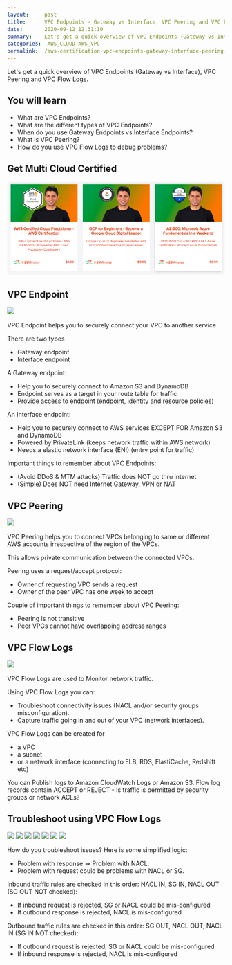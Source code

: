 ```yaml
---
layout:     post
title:      VPC Endpoints - Gateway vs Interface, VPC Peering and VPC Flow Logs - AWS Certification Cheat Sheet
date:       2020-09-12 12:31:19
summary:    Let's get a quick overview of VPC Endpoints (Gateway vs Interface), VPC Peering and VPC Flow Logs. 
categories:  AWS_CLOUD AWS_VPC
permalink:  /aws-certification-vpc-endpoints-gateway-interface-peering-flow-logs
---
```


Let's get a quick overview of VPC Endpoints (Gateway vs Interface), VPC Peering and VPC Flow Logs.

## You will learn
- What are VPC Endpoints?
- What are the different types of VPC Endpoints?
- When do you use Gateway Endpoints vs Interface Endpoints?
- What is VPC Peering?
- How do you use VPC Flow Logs to debug problems?

## Get Multi Cloud Certified

<div>
	<p><a href="https://courses.in28minutes.com/p/3-in-1-aws-azure-and-google-cloud-beginner-certifications"><img src="/images/multi-cloud-certified.png" alt="Image" title="AWS Architect Associate Certification"></a></p>
</div>


## VPC Endpoint 

![](/images/aws/00-icons/vpcendpoint.png)

VPC Endpoint helps you to securely connect your VPC to another service.

There are two types
- Gateway endpoint
- Interface endpoint

A Gateway endpoint:
- Help you to securely connect to Amazon S3 and DynamoDB
- Endpoint serves as a target in your route table for traffic
- Provide access to endpoint (endpoint, identity and resource policies)

An Interface endpoint:
- Help you to securely connect to AWS services EXCEPT FOR Amazon S3 and DynamoDB
- Powered by PrivateLink (keeps network traffic within AWS network)
- Needs a elastic network interface (ENI) (entry point for traffic)

Important things to remember about VPC Endpoints:
- (Avoid DDoS & MTM attacks) Traffic does NOT go thru internet
- (Simple) Does NOT need Internet Gateway, VPN or NAT

## VPC Peering

![](/images/aws/vpc-peering.png)

VPC Peering helps you to connect VPCs belonging to same or different AWS accounts irrespective of the region of the VPCs.

This allows private communication between the connected VPCs.

Peering uses a request/accept protocol:
- Owner of requesting VPC sends a request 
- Owner of the peer VPC has one week to accept

Couple of important things to remember about VPC Peering:
- Peering is not transitive
- Peer VPCs cannot have overlapping address ranges

## VPC Flow Logs

![](/images/aws/00-icons/vpcflowlogs.png) 

VPC Flow Logs are used to Monitor network traffic.

Using VPC Flow Logs you can:
- Troubleshoot connectivity issues (NACL and/or security groups misconfiguration).
- Capture traffic going in and out of your VPC (network interfaces).

VPC Flow Logs can be created for 
- a VPC
- a subnet
- or a network interface (connecting to ELB, RDS, ElastiCache, Redshift etc)

You can Publish logs to Amazon CloudWatch Logs or Amazon S3.  Flow log records contain ACCEPT or REJECT - Is traffic is permitted by security groups or network ACLs?

## Troubleshoot using VPC Flow Logs 

![](/images/aws/00-icons/user.png)
![](/images/arrowbi.png)
![](/images/aws/00-icons/nacl.png)
![](/images/aws/00-icons/subnet.png)
![](/images/arrowbi.png)
![](/images/aws/00-icons/securitygroup.png)
![](/images/aws/00-icons/ec2.png)

How do you troubleshoot issues? Here is some simplified logic:
- Problem with response => Problem with NACL.
- Problem with request could be problems with NACL or SG.

Inbound traffic rules are checked in this order: NACL IN, SG IN, NACL OUT (SG OUT NOT checked):
- If inbound request is rejected, SG or NACL could be mis-configured
- If outbound response is rejected, NACL is mis-configured

Outbound traffic rules are checked in this order: SG OUT, NACL OUT, NACL IN (SG IN NOT checked):
- If outbound request is rejected, SG or NACL could be mis-configured
- If inbound response is rejected, NACL is mis-configured
